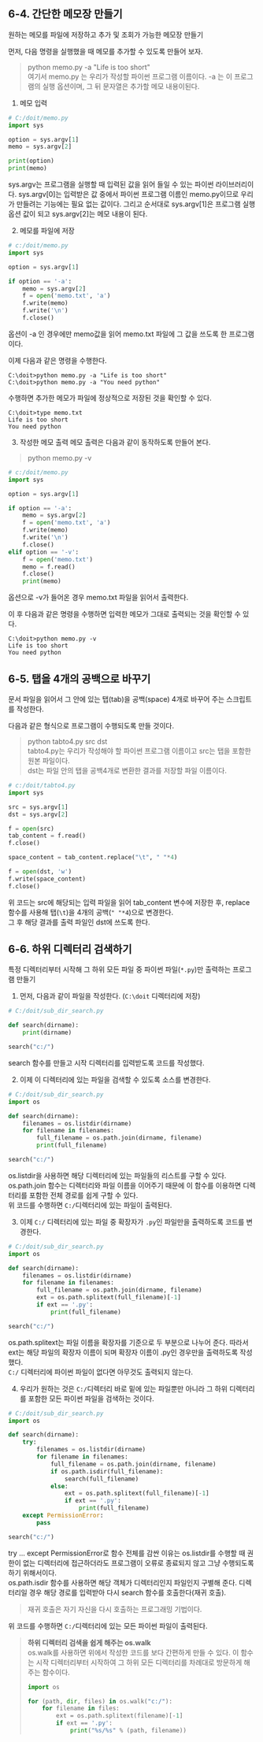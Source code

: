## 6-4. 간단한 메모장 만들기

원하는 메모를 파일에 저장하고 추가 및 조회가 가능한 메모장 만들기
  
 
먼저, 다음 명령을 실행했을 때 메모를 추가할 수 있도록 만들어 보자.
> python memo.py -a "Life is too short"  
> 여기서 memo.py 는 우리가 작성할 파이썬 프로그램 이름이다. 
> -a 는 이 프로그램의 실행 옵션이며, 그 뒤 문자열은 추가할 메모 내용이된다.

1. 메모 입력
``` python
# C:/doit/memo.py
import sys

option = sys.argv[1]
memo = sys.argv[2]

print(option)
print(memo)
```
sys.argv는 프로그램을 실행할 때 입력된 값을 읽어 들일 수 있는 파이썬 라이브러리이다. sys.argv[0]는 입력받은 값 중에서 파이썬 프로그램 이름인 memo.py이므로 우리가 만들려는 기능에는 필요 없는 값이다. 
그리고 순서대로 sys.argv[1]은 프로그램 실행 옵션 값이 되고 sys.argv[2]는 메모 내용이 된다.  
  
  
2. 메모를 파일에 저장
``` python
# c:/doit/memo.py
import sys

option = sys.argv[1]

if option == '-a':
    memo = sys.argv[2]
    f = open('memo.txt', 'a')
    f.write(memo)
    f.write('\n')
    f.close()
```
옵션이 -a 인 경우에만 memo값을 읽어 memo.txt 파일에 그 값을 쓰도록 한 프로그램이다.
  
 
  
이제 다음과 같은 명령을 수행한다.
```
C:\doit>python memo.py -a "Life is too short"  
C:\doit>python memo.py -a "You need python"
```
수행하면 추가한 메모가 파일에 정상적으로 저장된 것을 확인할 수 있다.
```
C:\doit>type memo.txt
Life is too short
You need python
```

3. 작성한 메모 출력
메모 출력은 다음과 같이 동작하도록 만들어 본다.
> python memo.py -v

```python
# c:/doit/memo.py
import sys

option = sys.argv[1]

if option == '-a':
    memo = sys.argv[2]
    f = open('memo.txt', 'a')
    f.write(memo)
    f.write('\n')
    f.close()
elif option == '-v':
    f = open('memo.txt')
    memo = f.read()
    f.close()
    print(memo)
```
 옵션으로 -v가 들어온 경우 memo.txt 파일을 읽어서 출력한다.
   
 이 후 다음과 같은 명령을 수행하면 입력한 메모가 그대로 출력되는 것을 확인할 수 있다.
```
C:\doit>python memo.py -v
Life is too short
You need python
```

## 6-5. 탭을 4개의 공백으로 바꾸기
문서 파일을 읽어서 그 안에 있는 탭(tab)을 공백(space) 4개로 바꾸어 주는 스크립트를 작성한다.
  
다음과 같은 형식으로 프로그램이 수행되도록 만들 것이다. 
> python tabto4.py src dst  
> tabto4.py는 우리가 작성해야 할 파이썬 프로그램 이름이고 src는 탭을 포함한 원본 파일이다.  
> dst는 파일 안의 탭을 공백4개로 변환한 결과를 저장할 파일 이름이다.

```python
# c:/doit/tabto4.py
import sys

src = sys.argv[1]
dst = sys.argv[2]

f = open(src)
tab_content = f.read()
f.close()

space_content = tab_content.replace("\t", " "*4)

f = open(dst, 'w')
f.write(space_content)
f.close()
```
위 코드는 src에 해당되는 입력 파일을 읽어 tab_content 변수에 저장한 후, 
replace 함수를 사용해 탭(`\t`)을 4개의 공백(`" "*4`)으로 변경한다.  
그 후 해당 결과를 출력 파일인 dst에 쓰도록 한다.

## 6-6. 하위 디렉터리 검색하기
특정 디렉터리부터 시작해 그 하위 모든 파일 중 파이썬 파일(`*.py`)만 출력하는 프로그램 만들기

1. 먼저, 다음과 같이 파일을 작성한다. (`C:\doit` 디렉터리에 저장)
``` python
# C:/doit/sub_dir_search.py

def search(dirname):
    print(dirname)

search("c:/")
```
search 함수를 만들고 시작 디렉터리를 입력받도록 코드를 작성했다.

2. 이제 이 디렉터리에 있는 파일을 검색할 수 있도록 소스를 변경한다.
``` python
# C:/doit/sub_dir_search.py
import os

def search(dirname):
    filenames = os.listdir(dirname)
    for filename in filenames:
        full_filename = os.path.join(dirname, filename)
        print(full_filename)

search("c:/")
```
os.listdir을 사용하면 해당 디렉터리에 있는 파일들의 리스트를 구할 수 있다.   
os.path.join 함수는 디렉터리와 파일 이름을 이어주기 때문에 이 함수를 이용하면 디렉터리를 포함한 전체 경로를 쉽게 구할 수 있다.  
위 코드를 수행하면 `C:/`디렉터리에 있는 파일이 출력된다.

3. 이제 `C:/` 디렉터리에 있는 파일 중 확장자가 `.py`인 파일만을 출력하도록 코드를 변경한다.
``` python
# C:/doit/sub_dir_search.py
import os

def search(dirname):
    filenames = os.listdir(dirname)
    for filename in filenames:
        full_filename = os.path.join(dirname, filename)
        ext = os.path.splitext(full_filename)[-1]
        if ext == '.py': 
            print(full_filename)

search("c:/")
```
os.path.splitext는 파일 이름을 확장자를 기준으로 두 부분으로 나누어 준다. 따라서 ext는 해당 파일의 확장자 이름이 되며 확장자 이름이 .py인 경우만을 출력하도록 작성했다.  
`C:/` 디렉터리에 파이썬 파일이 없다면 아무것도 출력되지 않는다.

4. 우리가 원하는 것은 `C:/`디렉터리 바로 밑에 있는 파일뿐만 아니라 그 하위 디렉터리를 포함한 모든 파이썬 파일을 검색하는 것이다.
``` python
# C:/doit/sub_dir_search.py
import os

def search(dirname):
    try:
        filenames = os.listdir(dirname)
        for filename in filenames:
            full_filename = os.path.join(dirname, filename)
            if os.path.isdir(full_filename):
                search(full_filename)
            else:
                ext = os.path.splitext(full_filename)[-1]
                if ext == '.py': 
                    print(full_filename)
    except PermissionError:
        pass

search("c:/")
```
try ... except PermissionError로 함수 전체를 감싼 이유는 os.listdir를 수행할 때 권한이 없는 디렉터리에 접근하더라도 프로그램이 오류로 종료되지 않고 그냥 수행되도록 하기 위해서이다.  
os.path.isdir 함수를 사용하면 해당 객체가 디렉터리인지 파일인지 구별해 준다. 디렉터리일 경우 해당 경로를 입력받아 다시 search 함수를 호출한다(재귀 호출).
> 재귀 호출은 자기 자신을 다시 호출하는 프로그래밍 기법이다.  
  
위 코드를 수행하면 `C:/`디렉터리에 있는 모든 파이썬 파일이 출력된다.
  
> **하위 디렉터리 검색을 쉽게 해주는 os.walk**  
> os.walk를 사용하면 위에서 작성한 코드를 보다 간편하게 만들 수 있다.
> 이 함수는 시작 디렉터리부터 시작하여 그 하위 모든 디렉터리를 차례대로 방문하게 해주는 함수이다.
> ``` python
> import os
> 
> for (path, dir, files) in os.walk("c:/"):
>     for filename in files:
>         ext = os.path.splitext(filename)[-1]
>         if ext == '.py':
>             print("%s/%s" % (path, filename))
> ```
